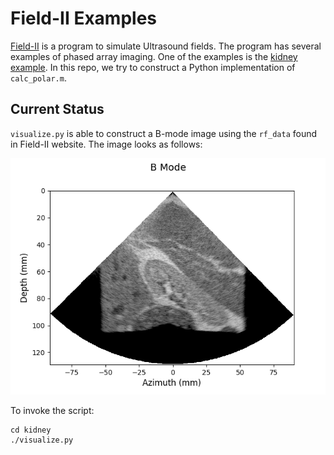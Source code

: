 Field-II Examples
=================

[Field-II](http://field-ii.dk) is a program to simulate Ultrasound fields.
The program has several examples of phased array imaging.
One of the examples is the [kidney example](http://field-ii.dk/?examples/kidney_example/kidney_example.html).
In this repo, we try to construct a Python implementation of `calc_polar.m`.

## Current Status

`visualize.py` is able to construct a B-mode image using the `rf_data` found in Field-II website.
The image looks as follows:

![Kidney B-mode image](images/kidney.png "Kidney B-mode image")

To invoke the script:

  ```
  cd kidney
  ./visualize.py
  ```
